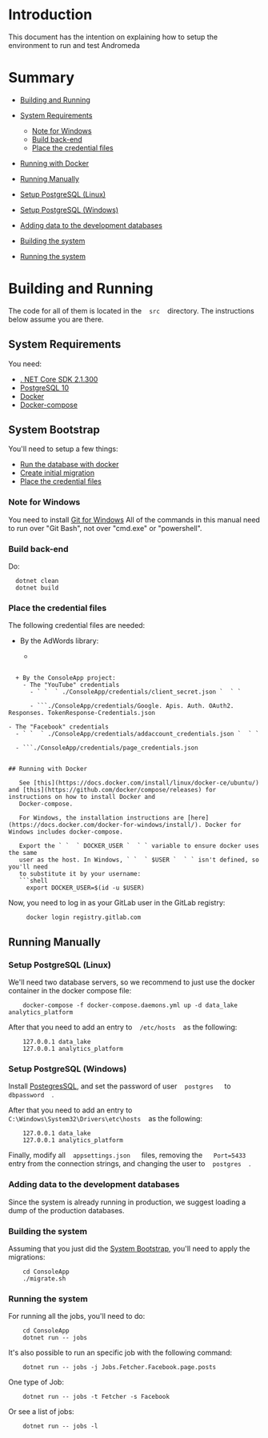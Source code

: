 # Introduction

This document has the intention on explaining how to setup the environment to run and test Andromeda

# Summary

* [Building and Running](#Building-and-Running)
* [System Requirements](#System-Requirements)
  + [Note for Windows](#Note-for-Windows)
  + [Build back-end](#Build-back-end)
  + [Place the credential files](#Place-the-credential-files)
* [Running with Docker](#Running-with-Docker)
* [Running Manually](#Running-Manually)

 * [Setup PostgreSQL (Linux)](#Setup-PostgreSQL-(Linux))
 * [Setup PostgreSQL (Windows)](#Setup-PostgreSQL-(Windows))
 * [Adding data to the development databases](#Adding-data-to-the-development-databases)
 * [Building the system](#Building-the-system)
 * [Running the system](#Running-the-System)

# Building and Running

The code for all of them is located in the ` `  ` src `  ` ` directory. The instructions
below assume you are there.

## System Requirements

You need:

* [. NET Core SDK 2.1.300](https://dotnet.microsoft.com/download/dotnet-core/2.1)
* [PostgreSQL 10](https://www.postgresql.org/)
* [Docker](#Running-with-Docker)
* [Docker-compose](#Running-with-Docker)

## System Bootstrap

You'll need to setup a few things:

  + [Run the database with docker](#Running-with-Docker)
  + [Create initial migration](#Building-the-system)
  + [Place the credential files](#Place-the-credential-files)

### Note for Windows

   You need to install [Git for Windows](https://git-scm.com/download/win) All of the commands in this
   manual need to run over "Git Bash", not over "cmd.exe" or "powershell".

### Build back-end

Do:

``` shell
  dotnet clean
  dotnet build
```

### Place the credential files

The following credential files are needed:

  + By the AdWords library:

    - ```./Jobs. Fetcher. AdWords/App.config

``` 

  + By the ConsoleApp project:
    - The "YouTube" credentials
      - ` `  ` ./ConsoleApp/credentials/client_secret.json `  ` ` 

      - ```./ConsoleApp/credentials/Google. Apis. Auth. OAuth2. Responses. TokenResponse-Credentials.json

```

    - The "Facebook" credentials
      - ` `  ` ./ConsoleApp/credentials/addaccount_credentials.json `  ` ` 

      - ```./ConsoleApp/credentials/page_credentials.json

``` 

## Running with Docker

   See [this](https://docs.docker.com/install/linux/docker-ce/ubuntu/) and [this](https://github.com/docker/compose/releases) for instructions on how to install Docker and
   Docker-compose.

   For Windows, the installation instructions are [here](https://docs.docker.com/docker-for-windows/install/). Docker for Windows includes docker-compose.

   Export the ` `  ` DOCKER_USER `  ` ` variable to ensure docker uses the same
   user as the host. In Windows, ` `  ` $USER `  ` ` isn't defined, so you'll need
   to substitute it by your username:
   ```shell
     export DOCKER_USER=$(id -u $USER)
   ```

   Now, you need to log in as your GitLab user in the GitLab registry:

``` shell
     docker login registry.gitlab.com
   ```

## Running Manually

### Setup PostgreSQL (Linux)

  We'll need two database servers, so we recommend to just use the
  docker container in the docker compose file:

``` shell
    docker-compose -f docker-compose.daemons.yml up -d data_lake analytics_platform
  ```

  After that you need to add an entry to ` `  ` /etc/hosts `  ` ` as the
  following:

``` 
    127.0.0.1 data_lake
    127.0.0.1 analytics_platform
  ```

### Setup PostgreSQL (Windows)

  Install [PostegresSQL](https://www.postgresql.org/download/windows/), and set the password of user ` `  ` postgres `  `  ` to `  `  ` dbpassword `  ` ` .

  After that you need to add an entry to
` `  ` C:\Windows\System32\Drivers\etc\hosts `  ` ` as the following:

``` 
    127.0.0.1 data_lake
    127.0.0.1 analytics_platform
  ```

  Finally, modify all ` `  ` appsettings.json `  `  ` files, removing the `  `  ` Port=5433 `  ` ` 
  entry from the connection strings, and changing the user to ` `  ` postgres `  ` ` .

### Adding data to the development databases

  Since the system is already running in production, we suggest loading
  a dump of the production databases.

### Building the system

  Assuming that you just did the [System Bootstrap](#system-bootstrap), 
  you'll need to apply the migrations:

``` shell
    cd ConsoleApp
    ./migrate.sh
  ```

### Running the system

  For running all the jobs, you'll need to do:

``` shell
    cd ConsoleApp
    dotnet run -- jobs
  ```

  It's also possible to run an specific job with the following command:

``` shell
    dotnet run -- jobs -j Jobs.Fetcher.Facebook.page.posts
  ```

  One type of Job:

``` shell
    dotnet run -- jobs -t Fetcher -s Facebook
  ```

  Or see a list of jobs:

``` shell
    dotnet run -- jobs -l
  ```

